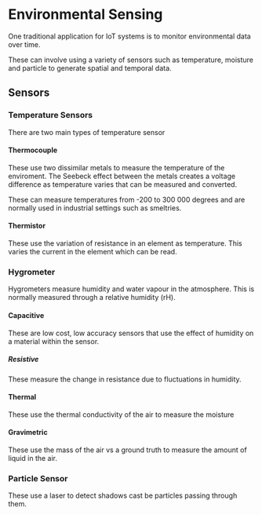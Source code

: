 # Environmental Sensing

One traditional application for IoT systems is to monitor environmental data over time.

These can involve using a variety of sensors such as temperature, moisture and particle to generate spatial and temporal data. 
## Sensors

### Temperature Sensors

There are two main types of temperature sensor


#### Thermocouple

These use two dissimilar metals to measure the temperature of the enviroment. The Seebeck effect between the metals creates a voltage difference as temperature varies that can be measured and converted. 

These can measure temperatures from -200 to 300 000 degrees and are normally used in industrial settings such as smeltries. 

####  Thermistor

These use the variation of resistance in an element as temperature. This  varies  the current in the element which can be read. 

### Hygrometer

Hygrometers measure humidity and water vapour in the atmosphere. This is normally measured through a relative humidity (rH).


#### Capacitive

These are low cost, low accuracy sensors that use  the effect of humidity on a  material within the sensor. 

##### Resistive

These measure the change in resistance due to fluctuations in humidity. 

#### Thermal

These use the thermal conductivity of the air to measure the moisture

#### Gravimetric

These use the mass of the air vs a ground truth to measure the amount of liquid in the air.

### Particle Sensor

These use a laser to detect shadows cast be particles passing through them.  


